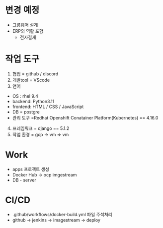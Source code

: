 # 변경 예정
- 그룹웨어 설계
- ERP의 역활 포함
  - 전자결재

# 작업 도구
1) 협업 = github / discord
2) 개발tool = VScode
3) 언어
- OS : rhel 9.4
- backend: Python3.11
- frontend: HTML / CSS / JavaScript
- DB = postgre
- 관리 도구 =Redhat Openshift Conatainer Platform(Kubernetes) == 4.16.0
4) 프레임워크 = django == 5.1.2
5) 작업 환경 = gcp -> vm => vm


# Work
- apps 프로젝트 생성
- Docker Hub -> ocp imgestream
- DB - server

# CI/CD
- .github/workflows/docker-build.yml 파일 주석처리
- github -> jenkins -> imagestream -> deploy
